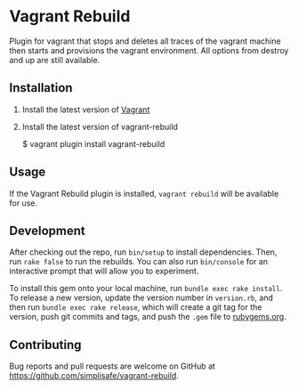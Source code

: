 # Vagrant Rebuild

Plugin for vagrant that stops and deletes all traces of the vagrant machine then starts and provisions the vagrant environment. All options from destroy and up are still available.

## Installation

1. Install the latest version of [Vagrant](http://www.vagrantup.com/downloads.html)
2. Install the latest version of vagrant-rebuild

    $ vagrant plugin install vagrant-rebuild

## Usage

If the Vagrant Rebuild plugin is installed, `vagrant rebuild` will be available for use.

## Development

After checking out the repo, run `bin/setup` to install dependencies. Then, run `rake false` to run the rebuilds. You can also run `bin/console` for an interactive prompt that will allow you to experiment.

To install this gem onto your local machine, run `bundle exec rake install`. To release a new version, update the version number in `version.rb`, and then run `bundle exec rake release`, which will create a git tag for the version, push git commits and tags, and push the `.gem` file to [rubygems.org](https://rubygems.org).

## Contributing

Bug reports and pull requests are welcome on GitHub at https://github.com/simplisafe/vagrant-rebuild.

